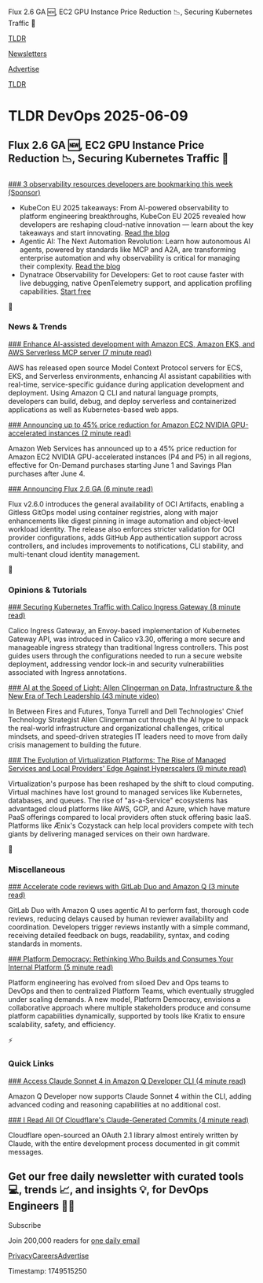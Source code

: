 Flux 2.6 GA 🆕, EC2 GPU Instance Price Reduction 📉, Securing Kubernetes Traffic 🚦

[TLDR](/)

[Newsletters](/newsletters)

[Advertise](https://advertise.tldr.tech/)

[TLDR](/)

# TLDR DevOps 2025-06-09

## Flux 2.6 GA 🆕, EC2 GPU Instance Price Reduction 📉, Securing Kubernetes Traffic 🚦

### 

[### 3 observability resources developers are bookmarking this week (Sponsor)](https://www.dynatrace.com/news/blog/kubecon-eu-2025-key-takeaways/?utm_medium=email&amp;utm_source=tldr-devops&amp;utm_campaign=global-developer-observability&amp;utm_content=em1&amp;utm_term=060925-1)

* KubeCon EU 2025 takeaways: From AI-powered observability to platform engineering breakthroughs, KubeCon EU 2025 revealed how developers are reshaping cloud-native innovation — learn about the key takeaways and start innovating. [Read the blog](https://www.dynatrace.com/news/blog/kubecon-eu-2025-key-takeaways/?utm_medium=email&utm_source=tldr-devops&utm_campaign=global-developer-observability&utm_content=em1&utm_term=060925-1)
* Agentic AI: The Next Automation Revolution: Learn how autonomous AI agents, powered by standards like MCP and A2A, are transforming enterprise automation and why observability is critical for managing their complexity. [Read the blog](https://www.dynatrace.com/news/blog/agentic-ai-how-mcp-and-ai-agents-drive-the-latest-automation-revolution/?utm_medium=email&utm_source=tldr-devops&utm_campaign=global-developer-observability&utm_content=em1&utm_term=060925-2)
* Dynatrace Observability for Developers: Get to root cause faster with live debugging, native OpenTelemetry support, and application profiling capabilities. [Start free](https://www.dynatrace.com/solutions/observability-for-developers/?utm_medium=email&utm_source=tldr-devops&utm_campaign=global-developer-observability&utm_content=em1&utm_term=060925-3)

📱

### News & Trends

[### Enhance AI-assisted development with Amazon ECS, Amazon EKS, and AWS Serverless MCP server (7 minute read)](https://aws.amazon.com/blogs/aws/enhance-ai-assisted-development-with-amazon-ecs-amazon-eks-and-aws-serverless-mcp-server/?utm_source=tldrdevops)

AWS has released open source Model Context Protocol servers for ECS, EKS, and Serverless environments, enhancing AI assistant capabilities with real-time, service-specific guidance during application development and deployment. Using Amazon Q CLI and natural language prompts, developers can build, debug, and deploy serverless and containerized applications as well as Kubernetes-based web apps.

[### Announcing up to 45% price reduction for Amazon EC2 NVIDIA GPU-accelerated instances (2 minute read)](https://aws.amazon.com/blogs/aws/announcing-up-to-45-price-reduction-for-amazon-ec2-nvidia-gpu-accelerated-instances/?utm_source=tldrdevops)

Amazon Web Services has announced up to a 45% price reduction for Amazon EC2 NVIDIA GPU-accelerated instances (P4 and P5) in all regions, effective for On-Demand purchases starting June 1 and Savings Plan purchases after June 4.

[### Announcing Flux 2.6 GA (6 minute read)](https://fluxcd.io/blog/2025/05/flux-v2.6.0/?utm_source=tldrdevops)

Flux v2.6.0 introduces the general availability of OCI Artifacts, enabling a Gitless GitOps model using container registries, along with major enhancements like digest pinning in image automation and object-level workload identity. The release also enforces stricter validation for OCI provider configurations, adds GitHub App authentication support across controllers, and includes improvements to notifications, CLI stability, and multi-tenant cloud identity management.

🚀

### Opinions & Tutorials

[### Securing Kubernetes Traffic with Calico Ingress Gateway (8 minute read)](https://www.cncf.io/blog/2025/06/06/securing-kubernetes-traffic-with-calico-ingress-gateway/?utm_source=tldrdevops)

Calico Ingress Gateway, an Envoy-based implementation of Kubernetes Gateway API, was introduced in Calico v3.30, offering a more secure and manageable ingress strategy than traditional Ingress controllers. This post guides users through the configurations needed to run a secure website deployment, addressing vendor lock-in and security vulnerabilities associated with Ingress annotations.

[### AI at the Speed of Light: Allen Clingerman on Data, Infrastructure & the New Era of Tech Leadership (43 minute video)](https://www.youtube.com/watch?v=IUzr5dUNETA&amp;utm_source=tldrdevops)

In Between Fires and Futures, Tonya Turrell and Dell Technologies' Chief Technology Strategist Allen Clingerman cut through the AI hype to unpack the real-world infrastructure and organizational challenges, critical mindsets, and speed-driven strategies IT leaders need to move from daily crisis management to building the future.

[### The Evolution of Virtualization Platforms: The Rise of Managed Services and Local Providers' Edge Against Hyperscalers (9 minute read)](https://blog.aenix.io/the-evolution-of-virtualization-platforms-the-rise-of-managed-services-and-local-providers-edge-0cb5db21a330?utm_source=tldrdevops)

Virtualization's purpose has been reshaped by the shift to cloud computing. Virtual machines have lost ground to managed services like Kubernetes, databases, and queues. The rise of "as-a-Service" ecosystems has advantaged cloud platforms like AWS, GCP, and Azure, which have mature PaaS offerings compared to local providers often stuck offering basic IaaS. Platforms like Ænix's Cozystack can help local providers compete with tech giants by delivering managed services on their own hardware.

🎁

### Miscellaneous

[### Accelerate code reviews with GitLab Duo and Amazon Q (3 minute read)](https://about.gitlab.com/blog/2025/06/02/accelerate-code-reviews-with-gitlab-duo-and-amazon-q/?utm_source=tldrdevops)

GitLab Duo with Amazon Q uses agentic AI to perform fast, thorough code reviews, reducing delays caused by human reviewer availability and coordination. Developers trigger reviews instantly with a simple command, receiving detailed feedback on bugs, readability, syntax, and coding standards in moments.

[### Platform Democracy: Rethinking Who Builds and Consumes Your Internal Platform (5 minute read)](https://www.cncf.io/blog/2025/05/23/platform-democracy-rethinking-who-builds-and-consumes-your-internal-platform/?utm_source=tldrdevops)

Platform engineering has evolved from siloed Dev and Ops teams to DevOps and then to centralized Platform Teams, which eventually struggled under scaling demands. A new model, Platform Democracy, envisions a collaborative approach where multiple stakeholders produce and consume platform capabilities dynamically, supported by tools like Kratix to ensure scalability, safety, and efficiency.

⚡️

### Quick Links

[### Access Claude Sonnet 4 in Amazon Q Developer CLI (4 minute read)](https://aws.amazon.com/blogs/devops/access-claude-sonnet-4-in-amazon-q-developer-cli/?utm_source=tldrdevops)

Amazon Q Developer now supports Claude Sonnet 4 within the CLI, adding advanced coding and reasoning capabilities at no additional cost.

[### I Read All Of Cloudflare's Claude-Generated Commits (4 minute read)](https://www.maxemitchell.com/writings/i-read-all-of-cloudflares-claude-generated-commits/?utm_source=tldrdevops)

Cloudflare open-sourced an OAuth 2.1 library almost entirely written by Claude, with the entire development process documented in git commit messages.

## Get our free daily newsletter with curated tools 💻, trends 📈, and insights 💡, for DevOps Engineers 👨‍💻

Subscribe

Join 200,000 readers for [one daily email](/api/latest/devops)

[Privacy](/privacy)[Careers](https://jobs.ashbyhq.com/tldr.tech)[Advertise](/devops/advertise)

Timestamp: 1749515250